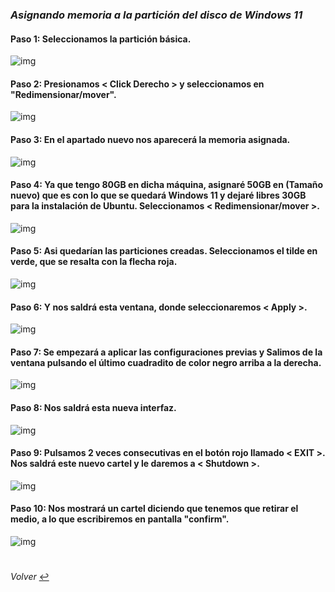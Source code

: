 ### *Asignando memoria a la partición del disco de Windows 11*
####

#### **Paso 1: Seleccionamos la partición básica.**
![img](img/paso1.png)
####
#### **Paso 2: Presionamos < Click Derecho > y seleccionamos en "Redimensionar/mover".**
![img](img/paso2.png)
####
#### **Paso 3: En el apartado nuevo nos aparecerá la memoria asignada.**
![img](img/paso3.png)
####
#### **Paso 4: Ya que tengo 80GB en dicha máquina, asignaré 50GB en (Tamaño nuevo) que es con lo que se quedará Windows 11 y dejaré libres 30GB para la instalación de Ubuntu. Seleccionamos < Redimensionar/mover >.**
![img](img/paso4.png)
####
#### **Paso 5: Asi quedarían las particiones creadas. Seleccionamos el tilde en verde, que se resalta con la flecha roja.**
![img](img/paso5.png)
####
#### **Paso 6: Y nos saldrá esta ventana, donde seleccionaremos < Apply >.**
![img](img/paso6.png)
####
#### **Paso 7: Se empezará a aplicar las configuraciones previas y Salimos de la ventana pulsando el último cuadradito de color negro arriba a la derecha.**
![img](img/paso7.png)
####
#### **Paso 8: Nos saldrá esta nueva interfaz.**
![img](img/paso8.png)
####
#### **Paso 9: Pulsamos 2 veces consecutivas en el botón rojo llamado < EXIT >. Nos saldrá este nuevo cartel y le daremos a < Shutdown >.**
![img](img/paso9.png)
####
#### **Paso 10: Nos mostrará un cartel diciendo que tenemos que retirar el medio, a lo que escribiremos en pantalla "confirm".**
![img](img/paso10.png)

#

*Volver* [:leftwards_arrow_with_hook:](..)
